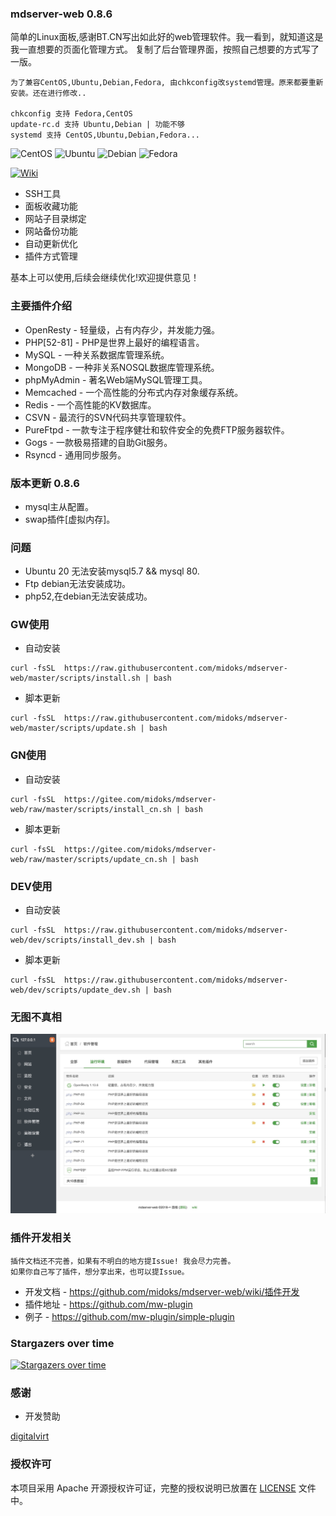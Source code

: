 ### mdserver-web 0.8.6
简单的Linux面板,感谢BT.CN写出如此好的web管理软件。我一看到，就知道这是我一直想要的页面化管理方式。
复制了后台管理界面，按照自己想要的方式写了一版。

```
为了兼容CentOS,Ubuntu,Debian,Fedora, 由chkconfig改systemd管理。原来都要重新安装。还在进行修改..

chkconfig 支持 Fedora,CentOS
update-rc.d 支持 Ubuntu,Debian | 功能不够
systemd 支持 CentOS,Ubuntu,Debian,Fedora...

```

![CentOS](https://img.shields.io/badge/LINUX-CentOS-blue?style=for-the-badge&logo=CentOS)
![Ubuntu](https://img.shields.io/badge/LINUX-Ubuntu-blue?style=for-the-badge&logo=Ubuntu)
![Debian](https://img.shields.io/badge/LINUX-Debian-blue?style=for-the-badge&logo=Debian)
![Fedora](https://img.shields.io/badge/LINUX-Fedora-blue?style=for-the-badge&logo=Fedora)

[![Wiki](https://img.shields.io/badge/MW-Wiki-red?style=for-the-badge&logo=wiki)](https://github.com/midoks/mdserver-web/wiki)

* SSH工具
* 面板收藏功能
* 网站子目录绑定
* 网站备份功能
* 自动更新优化
* 插件方式管理

基本上可以使用,后续会继续优化!欢迎提供意见！


### 主要插件介绍
* OpenResty - 轻量级，占有内存少，并发能力强。
* PHP[52-81] - PHP是世界上最好的编程语言。
* MySQL - 一种关系数据库管理系统。
* MongoDB - 一种非关系NOSQL数据库管理系统。
* phpMyAdmin - 著名Web端MySQL管理工具。
* Memcached - 一个高性能的分布式内存对象缓存系统。
* Redis - 一个高性能的KV数据库。
* CSVN - 最流行的SVN代码共享管理软件。
* PureFtpd - 一款专注于程序健壮和软件安全的免费FTP服务器软件。
* Gogs - 一款极易搭建的自助Git服务。
* Rsyncd - 通用同步服务。


### 版本更新 0.8.6
* mysql主从配置。
* swap插件[虚拟内存]。


### 问题
- Ubuntu 20 无法安装mysql5.7 && mysql 80.
- Ftp debian无法安装成功。
- php52,在debian无法安装成功。


### GW使用

- 自动安装

```
curl -fsSL  https://raw.githubusercontent.com/midoks/mdserver-web/master/scripts/install.sh | bash
```

- 脚本更新

```
curl -fsSL  https://raw.githubusercontent.com/midoks/mdserver-web/master/scripts/update.sh | bash
```

### GN使用

- 自动安装

```
curl -fsSL  https://gitee.com/midoks/mdserver-web/raw/master/scripts/install_cn.sh | bash
```

- 脚本更新

```
curl -fsSL  https://gitee.com/midoks/mdserver-web/raw/master/scripts/update_cn.sh | bash
```


### DEV使用

- 自动安装

```
curl -fsSL  https://raw.githubusercontent.com/midoks/mdserver-web/dev/scripts/install_dev.sh | bash
```

- 脚本更新

```
curl -fsSL  https://raw.githubusercontent.com/midoks/mdserver-web/dev/scripts/update_dev.sh | bash
```


### 无图不真相

[![截图](/route/static/mdw.jpg)](/route/static/mdw.jpg)


### 插件开发相关

```
插件文档还不完善，如果有不明白的地方提Issue! 我会尽力完善。
如果你自己写了插件，想分享出来，也可以提Issue。
```

- 开发文档 - https://github.com/midoks/mdserver-web/wiki/插件开发
- 插件地址 - https://github.com/mw-plugin
- 例子 - https://github.com/mw-plugin/simple-plugin 



### Stargazers over time

[![Stargazers over time](https://starchart.cc/midoks/mdserver-web.svg)](https://starchart.cc/midoks/mdserver-web)


### 感谢

- 开发赞助

[digitalvirt](https://digitalvirt.com/)

### 授权许可

本项目采用 Apache 开源授权许可证，完整的授权说明已放置在 [LICENSE](https://github.com/midoks/mdserver-web/blob/master/LICENSE) 文件中。

